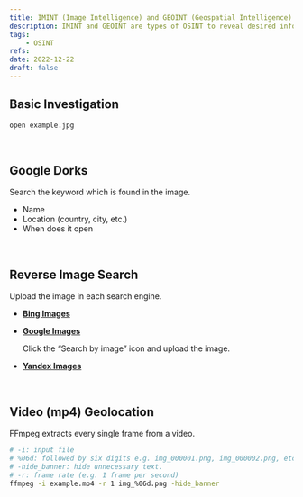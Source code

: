 ```yaml
---
title: IMINT (Image Intelligence) and GEOINT (Geospatial Intelligence)
description: IMINT and GEOINT are types of OSINT to reveal desired information from analyzing images.
tags:
    - OSINT
refs:
date: 2022-12-22
draft: false
---
```


## Basic Investigation

```sh
open example.jpg
```

<br />

## Google Dorks

Search the keyword which is found in the image.

- Name
- Location (country, city, etc.)
- When does it open

<br />

## Reverse Image Search

Upload the image in each search engine.

- **[Bing Images](https://www.bing.com/?scope=images)**

- **[Google Images](https://www.google.com/imghp)**
    
    Click the “Search by image” icon and upload the image.
    
- **[Yandex Images](http://yandex.com/images)**

<br />

## Video (mp4) Geolocation

FFmpeg extracts every single frame from a video.

```bash
# -i: input file
# %06d: followed by six digits e.g. img_000001.png, img_000002.png, etc.
# -hide_banner: hide unnecessary text.
# -r: frame rate (e.g. 1 frame per second)
ffmpeg -i example.mp4 -r 1 img_%06d.png -hide_banner
```